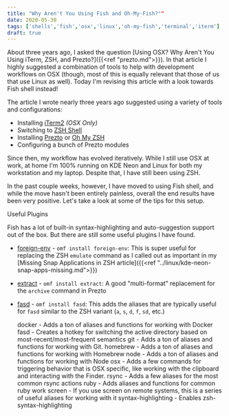 ```yaml
---
title: "Why Aren't You Using Fish and Oh-My-Fish?""
date: 2020-05-30
tags: ['shells','fish','osx','linux','oh-my-fish','terminal','iterm']
draft: true
---
```

About three years ago, I asked the question [Using OSX? Why Aren't You Using iTerm, ZSH, and Prezto?]({{<ref "prezto.md">}}). In that article I highly suggested a combination of tools to help with development workflows on OSX (though, most of this is equally relevant that those of us that use Linux as well). Today I'm revising this article with a look towards Fish shell instead!

<!--more-->

The article I wrote nearly three years ago suggested using a variety of tools and configurations:

* Installing [iTerm2](https://www.iterm2.com/) *(OSX Only)*
* Switching to [ZSH Shell](https://www.zsh.org/)
* Installing [Prezto](https://github.com/sorin-ionescu/prezto) or [Oh My ZSH](https://ohmyz.sh/)
* Configuring a bunch of Prezto modules

Since then, my workflow has evolved iteratively. While I still use OSX at work, at home I'm 100% running on KDE Neon and Linux for both my workstation and my laptop. Despite that, I have still been using ZSH.

In the past couple weeks, however, I have moved to using Fish shell, and while the move hasn't been entirely painless, overall the end results have been very positive. Let's take a look at some of the tips for this setup.

Useful Plugins

Fish has a lot of built-in syntax-highlighting and auto-suggestion support out of the box. But there are still some useful plugins I have found.

* [foreign-env](https://github.com/oh-my-fish/plugin-foreign-env) - `omf install foreign-env`: This is super useful for replacing the ZSH `emulate` command as I called out as important in my [Missing Snap Applications in ZSH article]({{<ref "../linux/kde-neon-snap-apps-missing.md">}})
* [extract](https://github.com/oh-my-fish/plugin-extract) - `omf install extract`: A good "multi-format" replacement for the `archive` command in Prezto
* [fasd](https://github.com/oh-my-fish/plugin-fasd) - `omf install fasd`: This adds the aliases that are typically useful for `fasd` similar to the ZSH variant (`a`, `s`, `d`, `f`, `sd`, etc.)

    docker - Adds a ton of aliases and functions for working with Docker
    fasd - Creates a hotkey for switching the active directory based on most-recent/most-frequent semantics
    git - Adds a ton of aliases and functions for working with Git.
    homebrew - Adds a ton of aliases and functions for working with Homebrew
    node - Adds a ton of aliases and functions for working with Node
    osx - Adds a few commands for triggering behavior that is OSX specific, like working with the clipboard and interacting with the Finder.
    rsync - Adds a few aliases for the most common rsync actions
    ruby - Adds aliases and functions for common ruby work
    screen - If you use screen on remote systems, this is a series of useful aliases for working with it
    syntax-highlighting - Enables zsh-syntax-highlighting
